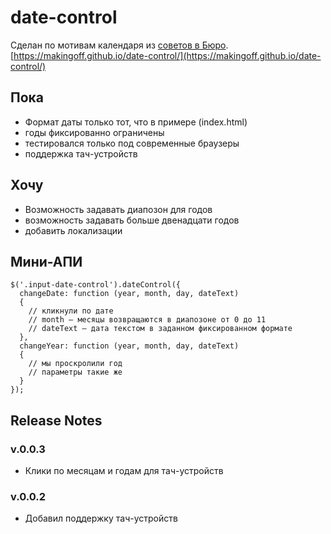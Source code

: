 date-control
============

Сделан по мотивам календаря из [советов в Бюро](http://artgorbunov.ru/bb/soviet/20070628/).
[https://makingoff.github.io/date-control/](https://makingoff.github.io/date-control/)

## Пока

* Формат даты только тот, что в примере (index.html)
* годы фиксированно ограничены
* тестировался только под современные браузеры
* поддержка тач-устройств

## Хочу

* Возможность задавать диапозон для годов
* возможность задавать больше двенадцати годов
* добавить локализации

## Мини-АПИ

```
$('.input-date-control').dateControl({
  changeDate: function (year, month, day, dateText)
  {
    // кликнули по дате
    // month — месяцы возвращаются в диапозоне от 0 до 11
    // dateText — дата текстом в заданном фиксированном формате
  },
  changeYear: function (year, month, day, dateText)
  {
    // мы проскролили год
    // параметры такие же
  }
});
```

## Release Notes
### v.0.0.3

* Клики по месяцам и годам для тач-устройств

### v.0.0.2

* Добавил поддержку тач-устройств
